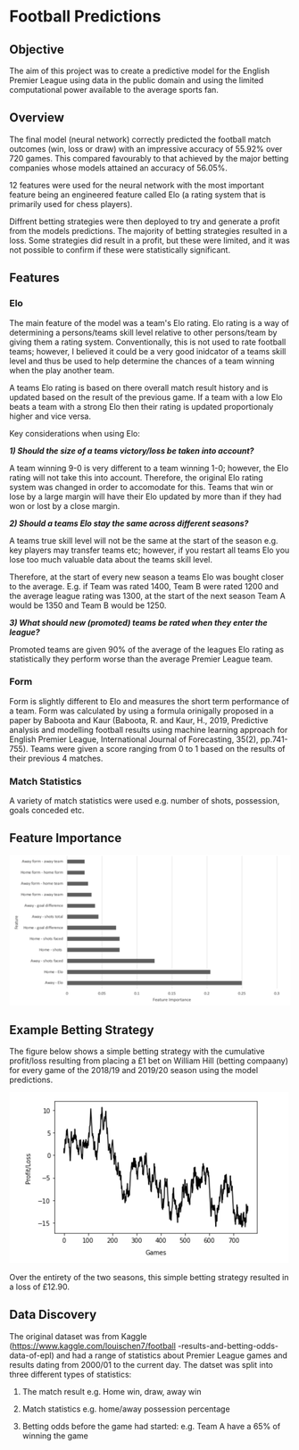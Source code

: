 # Football Predictions

## Objective 

The aim of this project was to create a predictive model for the English Premier League using data in the public domain and using the limited computational power available to the average sports fan. 

## Overview

The final model (neural network) correctly predicted the football match outcomes (win, loss or draw) with an impressive accuracy of 55.92% over 720 games. This compared favourably to that achieved by the major betting companies whose models attained an accuracy of 56.05%.

12 features were used for the neural network with the most important feature being an engineered feature called Elo (a rating system that is primarily used for chess players).

Diffrent betting strategies were then deployed to try and generate a profit from the models predictions. The majority of betting strategies resulted in a loss. Some strategies did result in a profit, but these were limited, and it was not possible to confirm if these were statistically significant.

## Features 

### Elo
The main feature of the model was a team's Elo rating. Elo rating is a way of determining a persons/teams skill level relative to other persons/team by giving them a rating system. Conventionally, this is not used to rate football teams; however, I believed it could be a very good inidcator of a teams skill level and thus be used to help determine the chances of a team winning when the play another team.

A teams Elo rating is based on there overall match result history and is updated based on the result of the previous game. If a team with a low Elo beats a team with a strong Elo then their rating is updated proportionaly higher and vice versa.

Key considerations when using Elo:

___1) Should the size of a teams victory/loss be taken into account?___

A team winning 9-0 is very different to a team winning 1-0; however, the Elo rating will not take this into account. Therefore, the original Elo rating system was changed in order to accomodate for this. Teams that win or lose by a large margin will have their Elo updated by more than if they had won or lost by a close margin.

___2) Should a teams Elo stay the same across different seasons?___

A teams true skill level will not be the same at the start of the season e.g. key players may transfer teams etc; however, if you restart all teams Elo you lose too much valuable data about the teams skill level.

Therefore, at the start of every new season a teams Elo was bought closer to the average. E.g. if Team was rated 1400, Team B were rated 1200 and the average league rating was 1300, at the start of the next season Team A would be 1350 and Team B would be 1250.

___3) What should new (promoted) teams be rated when they enter the league?___

Promoted teams are given 90% of the average of the leagues Elo rating as statistically they perform worse than the average Premier League team.

### Form 

Form is slightly different to Elo and measures the short term performance of a team. Form was calculated by using a formula orinigally proposed in a paper by Baboota and Kaur (Baboota, R. and Kaur, H., 2019, Predictive analysis and modelling football results using machine learning approach for English Premier League, International Journal of Forecasting, 35(2), pp.741-755). Teams were given a score ranging from 0 to 1 based on the results of their previous 4 matches.

### Match Statistics 

A variety of match statistics were used e.g. number of shots, possession, goals conceded etc.

## Feature Importance

<img src="graphs/feature_importance.png" alt="Feature Importance Graph" width="700"/>

## Example Betting Strategy 

The figure below shows a simple betting strategy with the cumulative profit/loss resulting from placing a £1 bet on William Hill (betting compaany) for every game of the 2018/19 and 2019/20 season using the model predictions.  

<img src="graphs/simple_betting.png" alt="Feature Importance Graph" width="500"/>

Over the entirety of the two seasons, this simple betting strategy resulted in a loss of £12.90. 

## Data Discovery

The original dataset was from Kaggle (https://www.kaggle.com/louischen7/football -results-and-betting-odds-data-of-epl) and had a range of statistics about Premier League games and results dating from 2000/01 to the current day. The datset was split into three different types of statistics:

1) The match result e.g. Home win, draw, away win

2) Match statistics e.g. home/away possession percentage

3) Betting odds before the game had started: e.g. Team A have a 65% of winning the game

